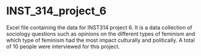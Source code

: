 # INST_314_project_6
Excel file containing the data for INST314 project 6. It is a data collection of sociology questions such as opinions on the different types of feminism and which type of feminism had the most impact culturally and politically. A total of 10 people were interviewed for this project.
